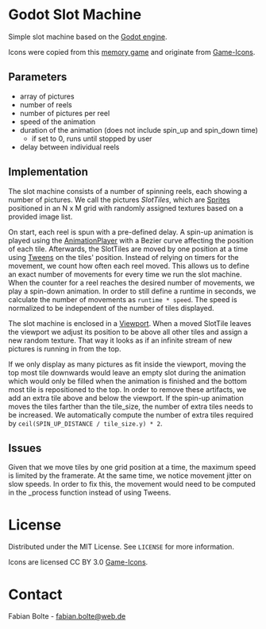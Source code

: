 # Godot Slot Machine

Simple slot machine based on the [Godot engine](https://godotengine.org/).

Icons were copied from this [memory game](https://github.com/Tzoop/MemoryGame) and originate from [Game-Icons](https://game-icons.net/).


## Parameters
- array of pictures
- number of reels
- number of pictures per reel
- speed of the animation
- duration of the animation (does not include spin_up and spin_down time)
  - if set to 0, runs until stopped by user
- delay between individual reels


## Implementation
The slot machine consists of a number of spinning reels, each showing a number of pictures. We call the pictures _SlotTiles_, which are [Sprites](https://docs.godotengine.org/en/stable/classes/class_sprite.html) positioned in an N x M grid with randomly assigned textures based on a provided image list.

On start, each reel is spun with a pre-defined delay. A spin-up animation is played using the [AnimationPlayer](https://docs.godotengine.org/en/stable/classes/class_animationplayer.html) with a Bezier curve affecting the position of each tile. Afterwards, the SlotTiles are moved by one position at a time using [Tweens](https://docs.godotengine.org/en/stable/classes/class_tween.html) on the tiles' position. 
Instead of relying on timers for the movement, we count how often each reel moved. This allows us to define an exact number of movements for every time we run the slot machine. When the counter for a reel reaches the desired number of movements, we play a spin-down animation. In order to still define a runtime in seconds, we calculate the number of movements as `runtime * speed`. The speed is normalized to be independent of the number of tiles displayed.

The slot machine is enclosed in a [Viewport](https://docs.godotengine.org/en/stable/classes/class_viewport.html). When a moved SlotTile leaves the viewport we adjust its position to be above all other tiles and assign a new random texture. That way it looks as if an infinite stream of new pictures is running in from the top.

If we only display as many pictures as fit inside the viewport, moving the top most tile downwards would leave an empty slot during the animation which would only be filled when the animation is finished and the bottom most tile is repositioned to the top. In order to remove these artifacts, we add an extra tile above and below the viewport. If the spin-up animation moves the tiles farther than the tile_size, the number of extra tiles needs to be increased. We automatically compute the number of extra tiles required by `ceil(SPIN_UP_DISTANCE / tile_size.y) * 2`.


## Issues

Given that we move tiles by one grid position at a time, the maximum speed is limited by the framerate. At the same time, we notice movement jitter on slow speeds. In order to fix this, the movement would need to be computed in the _process function instead of using Tweens.

# License

Distributed under the MIT License. See `LICENSE` for more information.

Icons are licensed CC BY 3.0 [Game-Icons](https://game-icons.net/).

# Contact

Fabian Bolte - fabian.bolte@web.de
